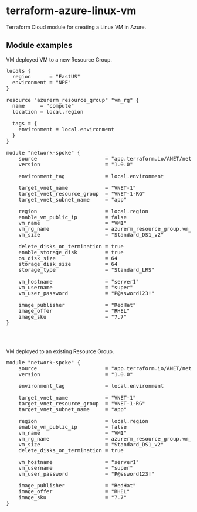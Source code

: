# terraform-azure-linux-vm
Terraform Cloud module for creating a Linux VM in Azure.

## Module examples
VM deployed VM to a new Resource Group.<br>
<pre>
locals {
  region      = "EastUS"
  environment = "NPE"
}

resource "azurerm_resource_group" "vm_rg" {
  name     = "compute"
  location = local.region

  tags = {
    environment = local.environment
  }
}

module "network-spoke" {
    source                      = "app.terraform.io/ANET/network-spoke/azure"
    version                     = "1.0.0"

    environment_tag             = local.environment

    target_vnet_name            = "VNET-1"
    target_vnet_resource_group  = "VNET-1-RG"
    target_vnet_subnet_name     = "app"

    region                      = local.region
    enable_vm_public_ip         = false
    vm_name                     = "VM1"
    vm_rg_name                  = azurerm_resource_group.vm_rg.name
    vm_size                     = "Standard_DS1_v2"

    delete_disks_on_termination = true
    enable_storage_disk         = true
    os_disk_size                = 64
    storage_disk_size           = 64
    storage_type                = "Standard_LRS"

    vm_hostname                 = "server1"
    vm_username                 = "super"
    vm_user_password            = "P@ssword123!"

    image_publisher             = "RedHat"
    image_offer                 = "RHEL"
    image_sku                   = "7.7"
}
</pre><br><br>



VM deployed to an existing Resource Group.<br>
<pre>
module "network-spoke" {
    source                      = "app.terraform.io/ANET/network-spoke/azure"
    version                     = "1.0.0"

    environment_tag             = local.environment

    target_vnet_name            = "VNET-1"
    target_vnet_resource_group  = "VNET-1-RG"
    target_vnet_subnet_name     = "app"

    region                      = local.region
    enable_vm_public_ip         = false
    vm_name                     = "VM1"
    vm_rg_name                  = azurerm_resource_group.vm_rg.name
    vm_size                     = "Standard_DS1_v2"
    delete_disks_on_termination = true

    vm_hostname                 = "server1"
    vm_username                 = "super"
    vm_user_password            = "P@ssword123!"

    image_publisher             = "RedHat"
    image_offer                 = "RHEL"
    image_sku                   = "7.7"
}
</pre><br><br>